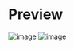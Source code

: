 # Preview
![image](https://user-images.githubusercontent.com/49024048/142773268-ccbc275d-17a2-4808-a9aa-86aafe06c3f3.png)
![image](https://user-images.githubusercontent.com/49024048/142773300-7b88ec18-399c-4e07-b711-4db39b23d4fb.png)
